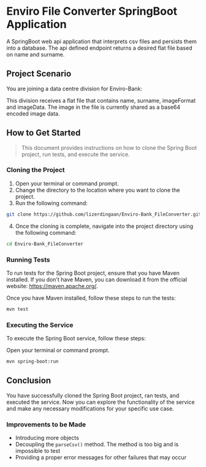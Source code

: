 # Enviro File Converter SpringBoot Application

A SpringBoot web api application that interprets csv files and persists them into a database. The api defined endpoint returns a desired flat file based on name and surname.

## Project Scenario

You are joining a data centre division for Enviro-Bank:

This division receives a flat file that contains name, surname, imageFormat and imageData.
The image in the file is currently shared as a base64 encoded image data.

## How to Get Started

>This document provides instructions on how to clone the Spring Boot project, run tests, and execute the service.

### Cloning the Project

1. Open your terminal or command prompt.
2. Change the directory to the location where you want to clone the project.
3. Run the following command:

```bash
git clone https://github.com/lizerdingaan/Enviro-Bank_FileConverter.git
```

4. Once the cloning is complete, navigate into the project directory using the following command:

```bash
cd Enviro-Bank_FileConverter
```

### Running Tests

To run tests for the Spring Boot project, ensure that you have Maven installed. If you don't have Maven, you can download it from the official website: https://maven.apache.org/.

Once you have Maven installed, follow these steps to run the tests:

```bash
mvn test
```

### Executing the Service

To execute the Spring Boot service, follow these steps:

Open your terminal or command prompt.

```bash
mvn spring-boot:run
```

## Conclusion

You have successfully cloned the Spring Boot project, ran tests, and executed the service. Now you can explore the functionality of the service and make any necessary modifications for your specific use case.

### Improvements to be Made

- Introducing more objects
- Decoupling the `parseCsv()` method. The method is too big and is impossible to test
- Providing a proper error messages for other failures that may occur 
